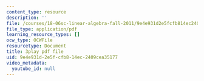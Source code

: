 ```yaml
---
content_type: resource
description: ''
file: /courses/18-06sc-linear-algebra-fall-2011/9e4e931d2e5fcfb814ec2409cea35177_JibVXBElKL0.pdf
file_type: application/pdf
learning_resource_types: []
ocw_type: OCWFile
resourcetype: Document
title: 3play pdf file
uid: 9e4e931d-2e5f-cfb8-14ec-2409cea35177
video_metadata:
  youtube_id: null
---
```

